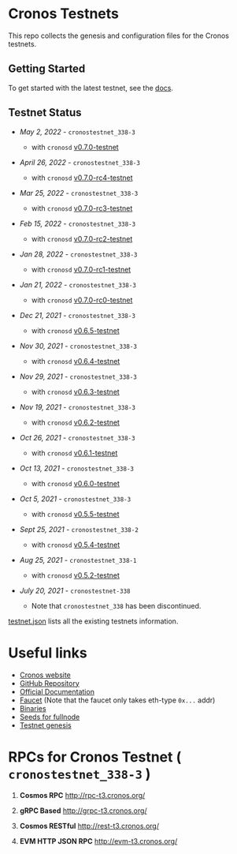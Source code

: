 # Cronos Testnets

This repo collects the genesis and configuration files for the Cronos testnets.

## Getting Started

To get started with the latest testnet, see the [docs](https://docs.cronos.org/getting-started).

## Testnet Status
- _May 2, 2022_ - `cronostestnet_338-3`
  - with `cronosd` [v0.7.0-testnet](https://github.com/crypto-org-chain/cronos/releases/tag/v0.7.0)
  
- _April 26, 2022_ - `cronostestnet_338-3`
  - with `cronosd` [v0.7.0-rc4-testnet](https://github.com/crypto-org-chain/cronos/releases/tag/v0.7.0-rc4)

- _Mar 25, 2022_ - `cronostestnet_338-3`
  - with `cronosd` [v0.7.0-rc3-testnet](https://github.com/crypto-org-chain/cronos/releases/tag/v0.7.0-rc3)

- _Feb 15, 2022_ - `cronostestnet_338-3` 
    - with `cronosd` [v0.7.0-rc2-testnet](https://github.com/crypto-org-chain/cronos/releases/tag/v0.7.0-rc2)
   
- _Jan 28, 2022_ - `cronostestnet_338-3` 
    - with `cronosd` [v0.7.0-rc1-testnet](https://github.com/crypto-org-chain/cronos/releases/tag/v0.7.0-rc1)

- _Jan 21, 2022_ - `cronostestnet_338-3` 
    - with `cronosd` [v0.7.0-rc0-testnet](https://github.com/crypto-org-chain/cronos/releases/tag/v0.7.0-rc0)

- _Dec 21, 2021_ - `cronostestnet_338-3` 
    - with `cronosd` [v0.6.5-testnet](https://github.com/crypto-org-chain/cronos/releases/tag/v0.6.5)

- _Nov 30, 2021_ - `cronostestnet_338-3` 
    - with `cronosd` [v0.6.4-testnet](https://github.com/crypto-org-chain/cronos/releases/tag/v0.6.4)

- _Nov 29, 2021_ - `cronostestnet_338-3` 
    - with `cronosd` [v0.6.3-testnet](https://github.com/crypto-org-chain/cronos/releases/tag/v0.6.3)

- _Nov 19, 2021_ - `cronostestnet_338-3` 
    - with `cronosd` [v0.6.2-testnet](https://github.com/crypto-org-chain/cronos/releases/tag/v0.6.2)
    
- _Oct 26, 2021_ - `cronostestnet_338-3` 
    - with `cronosd` [v0.6.1-testnet](https://github.com/crypto-org-chain/cronos/releases/tag/v0.6.1)
    
- _Oct 13, 2021_ - `cronostestnet_338-3` 
    - with `cronosd` [v0.6.0-testnet](https://github.com/crypto-org-chain/cronos/releases/tag/v0.6.0-testnet)

- _Oct 5, 2021_ - `cronostestnet_338-3` 
    - with `cronosd` [v0.5.5-testnet](https://github.com/crypto-org-chain/cronos/releases/tag/v0.5.5-testnet)

- _Sept 25, 2021_ - `cronostestnet_338-2` 
    - with `cronosd` [v0.5.4-testnet](https://github.com/crypto-org-chain/cronos/releases/tag/v0.5.4-testnet)

- _Aug 25, 2021_ - `cronostestnet_338-1`
    - with `cronosd` [v0.5.2-testnet](https://github.com/crypto-org-chain/cronos/releases/tag/v0.5.2)

- _July 20, 2021_ - `cronostestnet-338`
    - Note that `cronostestnet_338` has been discontinued.

[testnet.json](./testnet.json) lists all the existing testnets information.

# Useful links 

- [Cronos website](https://cronos.org/)
- [GitHub Repository](https://github.com/crypto-org-chain/cronos)
- [Official Documentation](https://docs.cronos.org/)
- [Faucet](https://cronos.org/faucet/) (Note that the faucet only takes eth-type `0x...`  addr)
- [Binaries](https://github.com/crypto-org-chain/cronos/releases)
- [Seeds for fullnode](https://github.com/crypto-org-chain/cronos-testnets/blob/main/testnet.json#L21)
- [Testnet genesis](https://github.com/crypto-org-chain/cronos-testnets/blob/main/cronostestnet_338-3/genesis.json)

# RPCs for Cronos Testnet ( `cronostestnet_338-3` )

1. **Cosmos RPC**
http://rpc-t3.cronos.org/

2. **gRPC Based** 
http://grpc-t3.cronos.org/

3. **Cosmos RESTful**
http://rest-t3.cronos.org/

4. **EVM HTTP JSON RPC** 
http://evm-t3.cronos.org/
#
